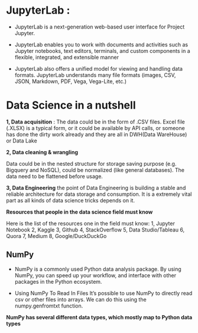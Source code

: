# JupyterLab : 

* JupyterLab is a next-generation web-based user interface for Project Jupyter.

* JupyterLab enables you to work with documents and activities such as Jupyter notebooks, text editors, terminals, and custom components in a flexible, integrated, and extensible manner

* JupyterLab also offers a unified model for viewing and handling data formats. JupyterLab understands many file formats (images, CSV, JSON, Markdown, PDF, Vega, Vega-Lite, etc.)


# Data Science in a nutshell 


**1, Data acquisition** :
The data could be in the form of .CSV files. Excel file (.XLSX) is a typical form, or it could be available by API calls, or someone has done the dirty work already and they are all in DWH(Data WareHouse) or Data Lake

**2, Data cleaning & wrangling**

Data could be in the nested structure for storage saving purpose (e.g. Bigquery and NoSQL), could be normalized (like general databases). The data need to be flattened before usage.


**3, Data Engineering**
the point of Data Engineering is building a stable and reliable architecture for data storage and consumption. It is a extremely vital part as all kinds of data science tricks depends on it.


**Resources that people in the data science field must know**

Here is the list of the resources one in the field must know:
1, Jupyter Notebook
2, Kaggle
3, Github
4, StackOverflow
5, Data Studio/Tableau
6, Quora
7, Medium
8, Google/DuckDuckGo

## NumPy
* NumPy is a commonly used Python data analysis package. By using NumPy, you can speed up your workflow, and interface with other packages in the Python ecosystem.

* Using NumPy To Read In Files It’s possible to use NumPy to directly read csv or other files into arrays. We can do this using the numpy.genfromtxt function.

**NumPy has several different data types, which mostly map to Python data types**
